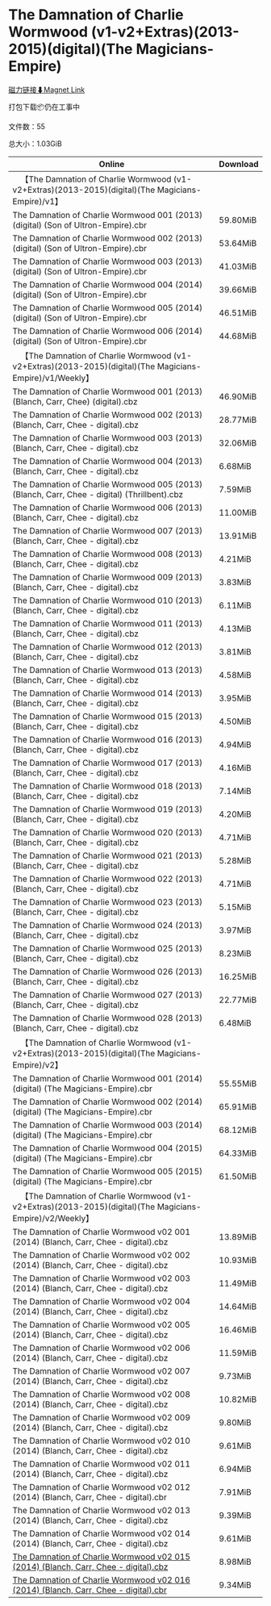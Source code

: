 # The Damnation of Charlie Wormwood (v1-v2+Extras)(2013-2015)(digital)(The Magicians-Empire)

[磁力链接⬇Magnet Link](magnet:?xt=urn:btih:4924aa14df2fcb5caf5332da69e9c9f5112f6d4b&dn=The%20Damnation%20of%20Charlie%20Wormwood%20%28v1-v2%2BExtras%29%282013-2015%29%28digital%29%28The%20Magicians-Empire%29)

打包下载📦仍在工事中

文件数：55

总大小：1.03GiB

Online | Download
--- | ---
&emsp;【The Damnation of Charlie Wormwood (v1-v2+Extras)(2013-2015)(digital)(The Magicians-Empire)/v1】 | 
The Damnation of Charlie Wormwood 001 (2013) (digital) (Son of Ultron-Empire).cbr | 59.80MiB
The Damnation of Charlie Wormwood 002 (2013) (digital) (Son of Ultron-Empire).cbr | 53.64MiB
The Damnation of Charlie Wormwood 003 (2013) (digital) (Son of Ultron-Empire).cbr | 41.03MiB
The Damnation of Charlie Wormwood 004 (2014) (digital) (Son of Ultron-Empire).cbr | 39.66MiB
The Damnation of Charlie Wormwood 005 (2014) (digital) (Son of Ultron-Empire).cbr | 46.51MiB
The Damnation of Charlie Wormwood 006 (2014) (digital) (Son of Ultron-Empire).cbr | 44.68MiB
&emsp;【The Damnation of Charlie Wormwood (v1-v2+Extras)(2013-2015)(digital)(The Magicians-Empire)/v1/Weekly】 | 
The Damnation of Charlie Wormwood 001 (2013) (Blanch, Carr, Chee) (digital).cbz | 46.90MiB
The Damnation of Charlie Wormwood 002 (2013) (Blanch, Carr, Chee - digital).cbz | 28.77MiB
The Damnation of Charlie Wormwood 003 (2013) (Blanch, Carr, Chee - digital).cbz | 32.06MiB
The Damnation of Charlie Wormwood 004 (2013) (Blanch, Carr, Chee - digital).cbz | 6.68MiB
The Damnation of Charlie Wormwood 005 (2013) (Blanch, Carr, Chee - digital) (Thrillbent).cbz | 7.59MiB
The Damnation of Charlie Wormwood 006 (2013) (Blanch, Carr, Chee - digital).cbz | 11.00MiB
The Damnation of Charlie Wormwood 007 (2013) (Blanch, Carr, Chee - digital).cbz | 13.91MiB
The Damnation of Charlie Wormwood 008 (2013) (Blanch, Carr, Chee - digital).cbz | 4.21MiB
The Damnation of Charlie Wormwood 009 (2013) (Blanch, Carr, Chee - digital).cbz | 3.83MiB
The Damnation of Charlie Wormwood 010 (2013) (Blanch, Carr, Chee - digital).cbz | 6.11MiB
The Damnation of Charlie Wormwood 011 (2013) (Blanch, Carr, Chee - digital).cbz | 4.13MiB
The Damnation of Charlie Wormwood 012 (2013) (Blanch, Carr, Chee - digital).cbz | 3.81MiB
The Damnation of Charlie Wormwood 013 (2013) (Blanch, Carr, Chee - digital).cbz | 4.58MiB
The Damnation of Charlie Wormwood 014 (2013) (Blanch, Carr, Chee - digital).cbz | 3.95MiB
The Damnation of Charlie Wormwood 015 (2013) (Blanch, Carr, Chee - digital).cbz | 4.50MiB
The Damnation of Charlie Wormwood 016 (2013) (Blanch, Carr, Chee - digital).cbz | 4.94MiB
The Damnation of Charlie Wormwood 017 (2013) (Blanch, Carr, Chee - digital).cbz | 4.16MiB
The Damnation of Charlie Wormwood 018 (2013) (Blanch, Carr, Chee - digital).cbz | 7.14MiB
The Damnation of Charlie Wormwood 019 (2013) (Blanch, Carr, Chee - digital).cbz | 4.20MiB
The Damnation of Charlie Wormwood 020 (2013) (Blanch, Carr, Chee - digital).cbz | 4.71MiB
The Damnation of Charlie Wormwood 021 (2013) (Blanch, Carr, Chee - digital).cbz | 5.28MiB
The Damnation of Charlie Wormwood 022 (2013) (Blanch, Carr, Chee - digital).cbz | 4.71MiB
The Damnation of Charlie Wormwood 023 (2013) (Blanch, Carr, Chee - digital).cbz | 5.15MiB
The Damnation of Charlie Wormwood 024 (2013) (Blanch, Carr, Chee - digital).cbz | 3.97MiB
The Damnation of Charlie Wormwood 025 (2013) (Blanch, Carr, Chee - digital).cbz | 8.23MiB
The Damnation of Charlie Wormwood 026 (2013) (Blanch, Carr, Chee - digital).cbz | 16.25MiB
The Damnation of Charlie Wormwood 027 (2013) (Blanch, Carr, Chee - digital).cbz | 22.77MiB
The Damnation of Charlie Wormwood 028 (2013) (Blanch, Carr, Chee - digital).cbz | 6.48MiB
&emsp;【The Damnation of Charlie Wormwood (v1-v2+Extras)(2013-2015)(digital)(The Magicians-Empire)/v2】 | 
The Damnation of Charlie Wormwood 001 (2014) (digital) (The Magicians-Empire).cbr | 55.55MiB
The Damnation of Charlie Wormwood 002 (2014) (digital) (The Magicians-Empire).cbr | 65.91MiB
The Damnation of Charlie Wormwood 003 (2014) (digital) (The Magicians-Empire).cbr | 68.12MiB
The Damnation of Charlie Wormwood 004 (2015) (digital) (The Magicians-Empire).cbr | 64.33MiB
The Damnation of Charlie Wormwood 005 (2015) (digital) (The Magicians-Empire).cbr | 61.50MiB
&emsp;【The Damnation of Charlie Wormwood (v1-v2+Extras)(2013-2015)(digital)(The Magicians-Empire)/v2/Weekly】 | 
The Damnation of Charlie Wormwood v02 001 (2014) (Blanch, Carr, Chee - digital).cbz | 13.89MiB
The Damnation of Charlie Wormwood v02 002 (2014) (Blanch, Carr, Chee - digital).cbz | 10.93MiB
The Damnation of Charlie Wormwood v02 003 (2014) (Blanch, Carr, Chee - digital).cbz | 11.49MiB
The Damnation of Charlie Wormwood v02 004 (2014) (Blanch, Carr, Chee - digital).cbz | 14.64MiB
The Damnation of Charlie Wormwood v02 005 (2014) (Blanch, Carr, Chee - digital).cbz | 16.46MiB
The Damnation of Charlie Wormwood v02 006 (2014) (Blanch, Carr, Chee - digital).cbz | 11.59MiB
The Damnation of Charlie Wormwood v02 007 (2014) (Blanch, Carr, Chee - digital).cbz | 9.73MiB
The Damnation of Charlie Wormwood v02 008 (2014) (Blanch, Carr, Chee - digital).cbz | 10.82MiB
The Damnation of Charlie Wormwood v02 009 (2014) (Blanch, Carr, Chee - digital).cbz | 9.80MiB
The Damnation of Charlie Wormwood v02 010 (2014) (Blanch, Carr, Chee - digital).cbz | 9.61MiB
The Damnation of Charlie Wormwood v02 011 (2014) (Blanch, Carr, Chee - digital).cbz | 6.94MiB
The Damnation of Charlie Wormwood v02 012 (2014) (Blanch, Carr, Chee - digital).cbr | 7.91MiB
The Damnation of Charlie Wormwood v02 013 (2014) (Blanch, Carr, Chee - digital).cbz | 9.39MiB
The Damnation of Charlie Wormwood v02 014 (2014) (Blanch, Carr, Chee - digital).cbz | 9.61MiB
[The Damnation of Charlie Wormwood v02 015 (2014) (Blanch, Carr, Chee - digital).cbz](https://github.com/alicewish/markdown/blob/master/comic/Damnation-of-Charlie-Wormwood-v02-015-2014-Blanch-Carr-Chee-digital-cbz.md) | 8.98MiB
[The Damnation of Charlie Wormwood v02 016 (2014) (Blanch, Carr, Chee - digital).cbr](https://github.com/alicewish/markdown/blob/master/comic/Damnation-of-Charlie-Wormwood-v02-016-2014-Blanch-Carr-Chee-digital-cbr.md) | 9.34MiB